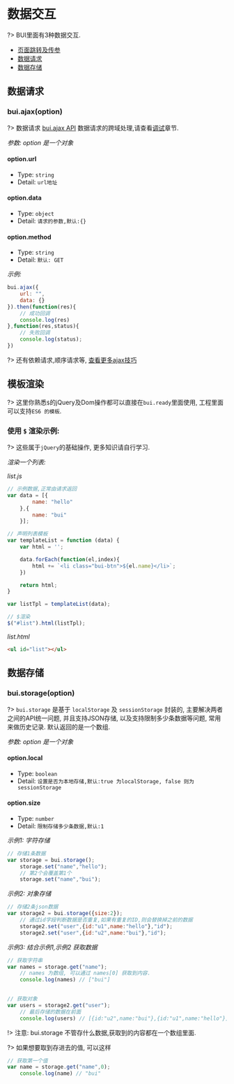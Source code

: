 # 数据交互

?> BUI里面有3种数据交互.

* [页面跳转及传参](chapter1/multipage.md)
* [数据请求](chapter1/request?id=数据请求)
* [数据存储](chapter1/request?id=数据存储)

## 数据请求

### bui.ajax(option) 

?> 数据请求 <a href="http://www.easybui.com/demo/api/classes/bui.ajax.html" target="_blank">bui.ajax API</a> 数据请求的跨域处理,请查看[调试](chapter1/debug.md)章节.

*参数: option 是一个对象* 

#### option.url
- Type: `string`
- Detail: `url地址`

#### option.data
- Type: `object`
- Detail: `请求的参数,默认:{}`

#### option.method
- Type: `string`
- Detail: `默认: GET`

*示例:*

```js
bui.ajax({
    url: "",
    data: {}
}).then(function(res){
    // 成功回调
    console.log(res)
},function(res,status){
    // 失败回调
    console.log(status);
})
```
?> 还有依赖请求,顺序请求等, [查看更多ajax技巧](http://www.easybui.com/demo/#pages/ui_method/bui.ajax)

## 模板渲染

?> 这里你熟悉`$`的jQuery及Dom操作都可以直接在`bui.ready`里面使用, 工程里面可以支持`ES6 的模板`. 

### 使用 `$` 渲染示例:

?> 这些属于`jQuery`的基础操作, 更多知识请自行学习.

*渲染一个列表:*

*list.js*
```js
// 示例数据,正常由请求返回
var data = [{
        name: "hello"
    },{
        name: "bui"
    }];

// 声明列表模板
var templateList = function (data) {
    var html = '';

    data.forEach(function(el,index){
        html += `<li class="bui-btn">${el.name}</li>`;
    })

    return html;
}

var listTpl = templateList(data);

// $渲染
$("#list").html(listTpl);

```

*list.html*
```html
<ul id="list"></ul>
```

## 数据存储

### bui.storage(option)

?> `bui.storage` 是基于 `localStorage` 及 `sessionStorage` 封装的, 主要解决两者之间的API统一问题, 并且支持JSON存储, 以及支持限制多少条数据等问题, 常用来做历史记录. 默认返回的是一个数组.

*参数: option 是一个对象* 

#### option.local
- Type: `boolean`
- Detail: `设置是否为本地存储,默认:true 为localStorage, false 则为 sessionStorage`

#### option.size
- Type: `number`
- Detail: `限制存储多少条数据,默认:1`


*示例1: 字符存储*

```js
// 存储1条数据
var storage = bui.storage();
    storage.set("name","hello");
    // 第2个会覆盖第1个
    storage.set("name","bui");

```

*示例2: 对象存储*

```js
// 存储2条json数据
var storage2 = bui.storage({size:2});
    // 通过id字段判断数据是否重复,如果有重复的ID,则会替换掉之前的数据
    storage2.set("user",{id:"u1",name:"hello"},"id");
    storage2.set("user",{id:"u2",name:"bui"},"id");


```

*示例3: 结合示例1,示例2 获取数据*

```js
// 获取字符串
var names = storage.get("name");
    // names 为数组, 可以通过 names[0] 获取到内容. 
    console.log(names) // ["bui"] 
    

// 获取对象
var users = storage2.get("user");
    // 最后存储的数据在前面 
    console.log(users) // [{id:"u2",name:"bui"},{id:"u1",name:"hello"}] 

```

!> 注意: bui.storage 不管存什么数据,获取到的内容都在一个数组里面.

?> 如果想要取到存进去的值, 可以这样 

```js
// 获取第一个值
var name = storage.get("name",0);
    console.log(name) // "bui"
```

